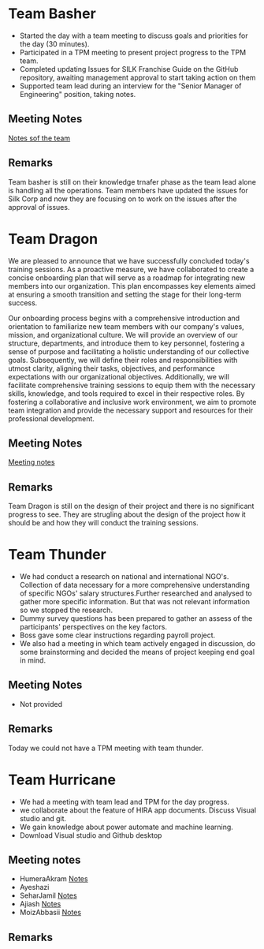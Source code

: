 # Team Basher
- Started the day with a team meeting to discuss goals and priorities for the day (30 minutes).
- Participated in a TPM meeting to present project progress to the TPM team.
- Completed updating Issues for SILK Franchise Guide on the GitHub repository, awaiting management approval to start taking action on them
- Supported team lead during an interview for the "Senior Manager of Engineering" position, taking notes.
## Meeting Notes
[Notes sof the team](https://github.com/Oktopods/Basher/blob/main/EOD%20Reports/06-02-2023.md)
## Remarks
Team basher is still on their knowledge trnafer phase as the team lead alone is handling all the operations. Team members have updated the issues for Silk Corp and now they are focusing on to work on the issues after the approval of issues.
# Team Dragon
We are pleased to announce that we have successfully concluded today's training sessions. As a proactive measure, we have collaborated to create a concise onboarding plan that will serve as a roadmap for integrating new members into our organization. This plan encompasses key elements aimed at ensuring a smooth transition and setting the stage for their long-term success.

Our onboarding process begins with a comprehensive introduction and orientation to familiarize new team members with our company's values, mission, and organizational culture. We will provide an overview of our structure, departments, and introduce them to key personnel, fostering a sense of purpose and facilitating a holistic understanding of our collective goals. Subsequently, we will define their roles and responsibilities with utmost clarity, aligning their tasks, objectives, and performance expectations with our organizational objectives. Additionally, we will facilitate comprehensive training sessions to equip them with the necessary skills, knowledge, and tools required to excel in their respective roles. By fostering a collaborative and inclusive work environment, we aim to promote team integration and provide the necessary support and resources for their professional development.
## Meeting Notes
[Meeting notes](https://github.com/Oktopods/Dragon/blob/132406fb6e22a4411c335237e19487c98ec064db/Meeting%20Notes/Notes%2002-06-2023.md)
## Remarks 
Team Dragon is still on the design of their project and there is no significant progress to see. They are strugling about the design of the project how it should be and how they will conduct the training sessions.  

# Team Thunder
- We had conduct a research on national and international NGO's. Collection of data necessary for a more comprehensive understanding of specific NGOs' salary structures.Further researched and analysed to gather more specific information. But that was not relevant information so we stopped the research.
- Dummy survey questions has been prepared to gather an assess of the participants' perspectives on the key factors.
- Boss gave some clear instructions regarding payroll project.
- We also had a meeting in which team actively engaged in discussion, do some brainstorming and decided the means of project keeping end goal in mind.
## Meeting Notes
- Not provided
## Remarks
Today we could not have a TPM meeting with team thunder.
# Team Hurricane
- We had a meeting with team lead and TPM for the day progress.
- we collaborate about the feature of HIRA app documents. Discuss Visual studio and git.
- We gain knowledge about power automate and machine learning.
- Download Visual studio and Github desktop
## Meeting notes
- HumeraAkram [Notes](https://github.com/Oktopods/Hurricane/blob/main/meeting%20notes/Humera%20MN%2002-06.md)
- Ayeshazi
- SeharJamil [Notes](https://github.com/Oktopods/Hurricane/blob/main/meeting%20notes/SJ%2002-06)
- Ajiash [Notes](https://github.com/FocusChef/Hira/blob/main/Meeting%20Notes/02-06-2023)
- MoizAbbasii [Notes](https://github.com/Oktopods/Hurricane/blob/de67d874f76d1351e1ec872b49b680b102faf2de/meeting%20notes/Moiz.md)
## Remarks

